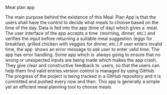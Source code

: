 Meal plan app

The main purpose behind the existence of this Meal Plan App is that the users shall have the control to decide what meals to choose based on the time of the day. Data is fed into the app (time of day) which gives a meal. The user interface of the app accepts a time (morning, dinner, etc.) and verifies the input before returning a suitable meal suggestion (eggs for breakfast, grilled chicken with veggies for dinner, etc.).If user enters invalid time, the app shows an error message to ask user to enter valid time. The app has error handling. Some app which is always going to ensure that no wrong or unexpected inputs are being made which makes the app crash. They give clear and constructive feedback to users, so that the users can help them find valid entries.version control is managed by using GitHub. The progress of the project is being tracked in a GitHub repository and it is committed and pushed every now and then. This app is generally a simple yet an efficient meal planning tool to choose meals.

